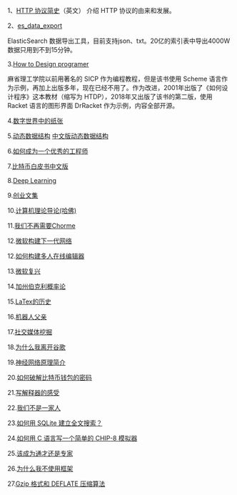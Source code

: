 1、[HTTP 协议简史](https://hpbn.co/brief-history-of-http/)（英文）
介绍 HTTP 协议的由来和发展。

2、[es\_data\_export](https://github.com/760515805/es_data_export)

ElasticSearch 数据导出工具，目前支持json、txt。20亿的索引表中导出4000W数据只用到不到15分钟。


3.[How to Design programer](https://htdp.org/2018-01-06/Book/index.html)

麻省理工学院以前用著名的 SICP 作为编程教程，但是该书使用 Scheme 语言作为示例，再加上出版多年，现在已经不用了。作为改进，2001年出版了《如何设计程序》这本教材（缩写为 HTDP），2018年又出版了该书的第二版，使用 Racket 语言的图形界面 DrRacket 作为示例，内容全部开源。

4.[数字世界中的纸张](https://type.cyhsu.xyz/2018/09/understanding-pdf-the-digitalized-paper/)

5.[动态数据结构](https://www.cs.usfca.edu/~galles/visualization/Algorithms.html)
  [中文版动态数据结构](https://visualgo.net/zh)

6.[如何成为一个优秀的工程师](https://jvns.ca/blog/so-you-want-to-be-a-wizard/)

7.[比特币白皮书中文版](https://github.com/xiaolai/bitcoin-whitepaper-chinese-translation/blob/master/Bitcoin-Whitepaper-EN-CN.md)

8.[Deep Learning](https://livebook.manning.com/#!/book/grokking-deep-learning/)

9.[创业文集](https://pmarchive.com/)

10.[计算机理论导论(哈佛)](https://introtcs.org/public/index.html)

11.[我们不再需要Chorme](https://redalemeden.com/blog/2019/we-need-chrome-no-more)

12.[微软构建下一代网络](https://www.washingtonpost.com/video-games/2020/04/17/fortnite-metaverse-new-internet/)

12.[如何构建多人在线编辑器](https://news.ycombinator.com/item?id=19845776)

13.[微软复兴](https://www.bloomberg.com/news/features/2019-05-02/satya-nadella-remade-microsoft-as-world-s-most-valuable-company)

14.[加州伯克利概率论](http://prob140.org/textbook/chapters/README)

15.[LaTex的历史](https://increment.com/open-source/the-lingua-franca-of-latex/)

16.[机器人父亲](https://mp.weixin.qq.com/s/yVcCRpIrCN-O8eekJYNzmw)

17.[社交媒体挖掘](http://socialdata.site/)

18.[为什么我离开谷歌](https://mtlynch.io/why-i-quit-google/)

19.[神经网络原理简介](https://github.com/gokadin/ai-simplest-network)

20.[如何破解比特币钱包的密码](https://reperiendi.wordpress.com/2020/04/03/how-i-recovered-over-300k-of-bitcoin/)

21.[写解释器的感受](http://journal.stuffwithstuff.com/2020/04/05/crafting-crafting-interpreters/)

22.[我们不是一家人](https://tw.appledaily.com/property/20200223/JWWUCXVVLE5XNSUJE7A7LHBHMM/)

23.[如何用 SQLite 建立全文搜索？](https://24ways.org/2018/fast-autocomplete-search-for-your-website/)

24.[如何用 C 语言写一个简单的 CHIP-8 模拟器](https://cjting.me/2020/06/07/chip8-emulator/)

25.[该成为通才还是专家](https://adityarohilla.com/2020/06/11/who-should-you-be-technology-generalist-or-specialist/)

26.[为什么我不使用框架](https://tinyprojects.dev/posts/tiny_websites_are_great)

27.[Gzip 格式和 DEFLATE 压缩算法](https://luyuhuang.tech/2020/04/28/gzip-and-deflate.html)
